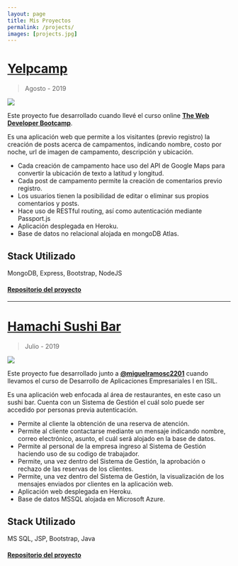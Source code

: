 ```yaml
---
layout: page
title: Mis Proyectos
permalink: /projects/
images: [projects.jpg]
---
```

# <span style="color:#1ABC9C">[Yelpcamp](https://donnattocamps.heroku.com)</span>
>Agosto - 2019

[![]({{site.baseurl}}/img/yelpcamp.jpg)](https://donnattocamps.heroku.com)

Este proyecto fue desarrollado cuando llevé el curso online **[The Web Developer Bootcamp](https://www.udemy.com/share/100YK4BkMed1hbQXg=/)**.

Es una aplicación web que permite a los visitantes (previo registro) la creación de posts acerca de campamentos, indicando nombre, costo por noche, url de imagen de campamento, descripción y ubicación.

- Cada creación de campamento hace uso del API de Google Maps para convertir la ubicación de texto a latitud y longitud.
- Cada post de campamento permite la creación de comentarios previo registro.
- Los usuarios tienen la posibilidad de editar o eliminar sus propios comentarios y posts.
- Hace uso de RESTful routing, así como autenticación mediante Passport.js
- Aplicación desplegada en Heroku.
- Base de datos no relacional alojada en mongoDB Atlas.

## Stack Utilizado

MongoDB, Express, Bootstrap, NodeJS

#### **[Repositorio del proyecto](https://github.com/donnatto/yelpcamp)**

***

# <span style="color:#1ABC9C">[Hamachi Sushi Bar](https://hamachisushi.herokuapp.com)</span>
>Julio - 2019

[![]({{site.baseurl}}/img/hamachi.jpg)](https://hamachisushi.herokuapp.com)

Este proyecto fue desarrollado junto a **[@miguelramosc2201](https://github.com/miguelramosc2201)** cuando llevamos el curso de Desarrollo de Aplicaciones Empresariales I en ISIL.

Es una aplicación web enfocada al área de restaurantes, en este caso un sushi bar.
Cuenta con un Sistema de Gestión el cuál solo puede ser accedido por personas previa autenticación.

- Permite al cliente la obtención de una reserva de atención.
- Permite al cliente contactarse mediante un mensaje indicando nombre, correo electrónico, asunto, el cuál será alojado en la base de datos.
- Permite al personal de la empresa ingreso al Sistema de Gestión haciendo uso de su codigo de trabajador.
- Permite, una vez dentro del Sistema de Gestión, la aprobación o rechazo de las reservas de los clientes.
- Permite, una vez dentro del Sistema de Gestión, la visualización de los mensajes enviados por clientes en la aplicación web.
- Aplicación web desplegada en Heroku.
- Base de datos MSSQL alojada en Microsoft Azure.

## Stack Utilizado

MS SQL, JSP, Bootstrap, Java

#### **[Repositorio del proyecto](https://github.com/donnatto/hamachi-sushi)**

